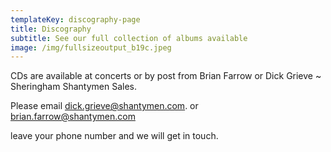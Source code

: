 ```yaml
---
templateKey: discography-page
title: Discography
subtitle: See our full collection of albums available
image: /img/fullsizeoutput_b19c.jpeg
---
```

CDs are available at concerts or by post from Brian Farrow or Dick Grieve ~ Sheringham Shantymen Sales. 

Please email dick.grieve@shantymen.com.  or  brian.farrow@shantymen.com 

leave your phone number and we will get in touch.
